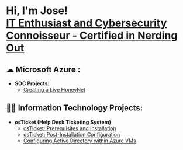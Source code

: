 <h1>Hi, I'm Jose! <br/><a href="https://www.linkedin.com/in/jose-pep-zayas/"">IT Enthusiast and Cybersecurity Connoisseur - Certified in Nerding Out</a>


<h2>&#9729; Microsoft Azure :</h2>
  
- <b>SOC Projects:</b>
  - [Creating a Live HoneyNet](https://github.com/its-pep/Azure-SOC-HoneyNet)
  
<h2>👨‍💻 Information Technology Projects:</h2>

- <b>osTicket (Help Desk Ticketing System)</b>
  - [osTicket: Prerequisites and Installation](https://github.com/its-pep/osticket-prereq)
  - [osTicket: Post-Installation Configuration](https://github.com/its-pep/osTicket)
  - [Configuring Active Directory within Azure VMs](https://github.com/its-pep/Active-Directory-set-up)
